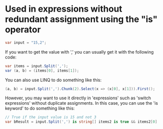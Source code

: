 # Used in expressions without redundant assignment using the "is" operator

```csharp
var input = "15,2";
```

If you want to get the value with ',' you can usually get it with the following code:

```csharp
var items = input.Split(',');
var (a, b) = (items[0], items[1]);
```

You can also use LINQ to do something like this:

```csharp
(a, b) = input.Split(',').Chunk(2).Select(x => (x[0], x[1])).First();
```

However, you may want to use it directly in 'expressions' such as 'switch expressions' without duplicate assignments. In this case, you can use the 'is keyword' to do something like this:

```csharp
// True if the input value is 15 and not 3
var bResult = input.Split(',') is string[] items2 is true && items2[0] is "15" && items2[1] is not "3";
```